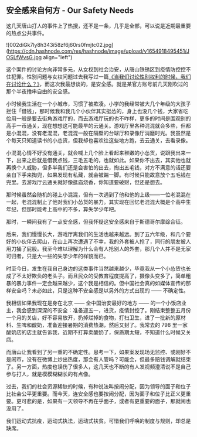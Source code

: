 ## 安全感来自何方 - Our Safety Needs

这几天唐山打人的事件上了热搜，还不是一条，几乎是全部，可以说是近期最重要的热点公共事件。


![002diGk7ly8h343i58zf6j60rs0fmjtc02.jpg](https://cdn.hashnode.com/res/hashnode/image/upload/v1654918495451/JOSLfWvsG.jpg align="left")

这个案件的讨论方向非常多元，从女权到社会治安，从唐山铁锈区到疫情防控控不住犯罪。性别问题与女权问题过去我写过一篇[《当我们讨论性别权利的时候，我们在讨论什么？》](https://someonegao.com/feminism-from-scratch)，而这次我最想谈的，是安全感。就是某官方账号前几天刚吹过的那个半夜撸串自由的安全感。

小时候我生活在一个小城市，习惯了被欺凌。小学的我经常被大几个年级的大孩子拦住「借钱」，那时候我和我几个小伙伴其实挺怂的，身上也没几个钱，大家省吃俭用一般是要去街角游戏厅的，而去游戏厅玩的也不咋样，更多的时间是围观别的高手一币通关，现在想想这可能最早的云通关。游戏厅里各种混混就会多些，但都是小混混，没有老混混，老混混一般在隔壁的台球厅和录像厅消磨时光。我虽然是个每天只知道读书的小怂货，但我却也喜欢往这些地方跑，去云通关，去看录像。

小混混心情不好没有通关，就会喊上几个脸上看起来稚嫩的小怂货，说跟我出来一下，出来之后就是借我点钱，三毛五毛的，也就如此。如果你不出去，其实他也就再换个人威胁，但多半我们还是会害怕的出去，掏出五毛钱，对方不满意的话还要亲自下手来掏兜，如果发现有私藏，就会被踹一脚。有时候只能故意放个五毛钱在兜里。去游戏厅云通关就好像逛庙烧香，你知道要破财，但还是想去。

那时候虽然会随机的碰上小混混，但有一次遇到了他和他的上级——一位老混混在一起，老混混制止了他对我们小怂货的暴力。其实现在回忆老混混大概是个高中生年纪，但那时能考上高中的不多，算失学少年吧。

那时，一瞬间我有了一点安全感，但我怀疑这安全感来自于斯德哥尔摩综合征。

后来，我们慢慢长大，游戏厅离我们的生活也越来越远。到了五六年级，和几个要好的小伙伴去爬山，在山上再次遭遇了不幸，我的外套被人抢了，同行的朋友被人用刀捅了屁股。我至今难以理解为什么会有人抢别人的外套，那几个人并不是无家可归者，只是大一些的失学少年的样貌而已。

时至今日，发生在我自己身边的这类事件当然越来越少，毕竟我从一个小怂货也长成了不太好欺负的老头子。而且民众的受教育程度提高了，摄像头变多了，简单粗暴的暴力事件一定会越来越少，这个我是相信的。但中国社会真的如媒体宣传的那样安全吗？未必如此，只是这种不安全感是以另外的方式出现的 —— 不确定性。

我相信如果我现在是身在北京 —— 全中国治安最好的地方 —— 的一个小饭店业主，我会感到深深的不安全：准备迎五一，进货，疫情封控了。刚结束整整五月份一个月的关店，好不容易放开，扔掉烂掉的食物，打扫卫生，进了一批新的原材料、生啤和酸奶，准备迎接暑期的消费热潮，然后又封了。我常去的 798 里一家酸奶店的店主就告诉我，近期不打算卖酸奶了，保质期太短，不知道什么时候又关店。

而唐山让我看到了另一重的不确定性。思考一下，如果案发现场无监控、或刚好不是闹市，没有在微博上炒出热度，那会有人管吗？可能会，但最多赔钱调解就结束了。另一方面，热度也误伤了很多人，这几天也不断的有人发视频澄清说不是自己参与打人，就是模模糊糊长的有点像。

过去，我们的社会资源稀缺的时候，有种说法叫按闹分配，因为领导的面子和位子比社会公平更重要。而今天，连安全感也要按闹分配，因为面子和位子比正义更重要。更可悲的是，如果有一天领导不再在乎面子，或者有更重要的面子，那就闹也没用了。

我们运动式抗疫，运动式执法，运动式扶贫。可惜我们呼唤的制度与规则，却总是缺席。




